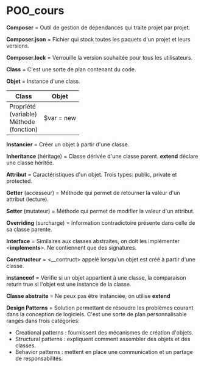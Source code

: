 # POO_cours
**Composer** = Outil de gestion de dépendances qui traite projet par projet.

**Composer.json** = Fichier qui stock toutes les paquets d'un projet et leurs versions.

**Composer.lock** = Verrouille la version souhaitée pour tous les utilisateurs.

**Class** = C'est une sorte de plan contenant du code.

**Objet** = Instance d'une class.

| Class                                                 | Objet      |
|-------------------------------------------------------|------------|
| Propriété <br/> (variable)<br/>Méthode<br/>(fonction) | $var = new |

**Instancier** = Créer un objet à partir d'une classe.

**Inheritance** (héritage) = Classe dérivée d'une classe parent. **extend** déclare une classe héritée.

**Attribut** = Caractéristiques d'un objet. Trois types: public, private et protected.

**Getter** (accesseur) = Méthode qui permet de retourner la valeur d'un attribut (lecture).

**Setter** (mutateur) = Méthode qui permet de modifier la valeur d'un attribut.

**Overriding** (surcharge) = Information contradictoire présente dans celle de sa classe parente.

**Interface** = Similaires aux classes abstraites, on doit les implémenter <**implements**>. Ne contiennent que des signatures.

**Constructeur** = <__contruct> appelé lorsqu'un objet est créé à partir d'une classe.

**instanceof** = Vérifie si un objet appartient à une classe, la comparaison return true si l'objet est une instance de la classe.

**Classe abstraite** = Ne peux pas être instanciée, on utilise **extend** 

**Design Patterns** = Solution permettant de résoudre les problèmes courant dans la conception de logiciels.
C'est une sorte de plan personnalisable rangés dans trois catégories:
* Creational patterns : fournissent des mécanismes de création d'objets.
* Structural patterns : expliquent comment assembler des objets et des classes.
* Behavior patterns : mettent en place une communication et un partage de responsabilités.